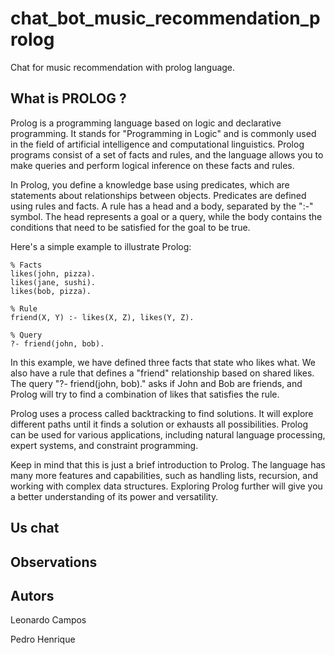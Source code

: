 # chat_bot_music_recommendation_prolog
Chat for music recommendation with prolog language.

## What is PROLOG ?

Prolog is a programming language based on logic and declarative programming. It stands for "Programming in Logic" and is commonly used in the field of artificial intelligence and computational linguistics. Prolog programs consist of a set of facts and rules, and the language allows you to make queries and perform logical inference on these facts and rules.

In Prolog, you define a knowledge base using predicates, which are statements about relationships between objects. Predicates are defined using rules and facts. A rule has a head and a body, separated by the ":-" symbol. The head represents a goal or a query, while the body contains the conditions that need to be satisfied for the goal to be true.

Here's a simple example to illustrate Prolog:

~~~
% Facts
likes(john, pizza).
likes(jane, sushi).
likes(bob, pizza).

% Rule
friend(X, Y) :- likes(X, Z), likes(Y, Z).

% Query
?- friend(john, bob).
~~~

In this example, we have defined three facts that state who likes what. We also have a rule that defines a "friend" relationship based on shared likes. The query "?- friend(john, bob)." asks if John and Bob are friends, and Prolog will try to find a combination of likes that satisfies the rule.

Prolog uses a process called backtracking to find solutions. It will explore different paths until it finds a solution or exhausts all possibilities. Prolog can be used for various applications, including natural language processing, expert systems, and constraint programming.

Keep in mind that this is just a brief introduction to Prolog. The language has many more features and capabilities, such as handling lists, recursion, and working with complex data structures. Exploring Prolog further will give you a better understanding of its power and versatility.

## Us chat

## Observations

## Autors

Leonardo Campos </p>
Pedro Henrique
